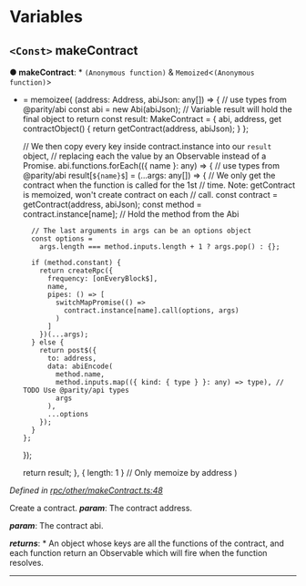 

# Variables

<a id="makecontract"></a>

## `<Const>` makeContract

**● makeContract**: * `(Anonymous function)` & `Memoized`<`(Anonymous function)`>
* =  memoizee(
  (address: Address, abiJson: any[]) => {
    // use types from @parity/abi
    const abi = new Abi(abiJson);
    // Variable result will hold the final object to return
    const result: MakeContract = {
      abi,
      address,
      get contractObject() {
        return getContract(address, abiJson);
      }
    };

    // We then copy every key inside contract.instance into our `result` object,
    // replacing each the value by an Observable instead of a Promise.
    abi.functions.forEach(({ name }: any) => {
      // use types from @parity/abi
      result[`${name}$`] = (...args: any[]) => {
        // We only get the contract when the function is called for the 1st
        // time. Note: getContract is memoized, won't create contract on each
        // call.
        const contract = getContract(address, abiJson);
        const method = contract.instance[name]; // Hold the method from the Abi

        // The last arguments in args can be an options object
        const options =
          args.length === method.inputs.length + 1 ? args.pop() : {};

        if (method.constant) {
          return createRpc({
            frequency: [onEveryBlock$],
            name,
            pipes: () => [
              switchMapPromise(() =>
                contract.instance[name].call(options, args)
              )
            ]
          })(...args);
        } else {
          return post$({
            to: address,
            data: abiEncode(
              method.name,
              method.inputs.map(({ kind: { type } }: any) => type), // TODO Use @parity/api types
              args
            ),
            ...options
          });
        }
      };
    });

    return result;
  },
  { length: 1 } // Only memoize by address
)

*Defined in [rpc/other/makeContract.ts:48](https://github.com/paritytech/js-libs/blob/79a5f83/packages/light.js/src/rpc/other/makeContract.ts#L48)*

Create a contract.
*__param__*: The contract address.

*__param__*: The contract abi.

*__returns__*: *   An object whose keys are all the functions of the contract, and each function return an Observable which will fire when the function resolves.

___

